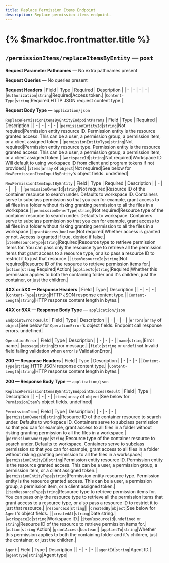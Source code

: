 ```yaml
---
title: Replace Permission Items Endpoint
description: Replace permission items endpoint.
---
```


# {% $markdoc.frontmatter.title %}
## `/permissionItems/replaceItemsByEntity` — `post`
**Request Parameter Pathnames** — No extra pathnames present

**Request Queries** — No queries present

**Request Headers**
| Field | Type | Required | Description |
| - | - | - | - |
|`Authorization`|`string`|Required|Access token.|
|`Content-Type`|`string`|Required|HTTP JSON request content type.|

**Request Body Type** — `application/json`

`ReplacePermissionItemsByEntityEndpointParams`
| Field | Type | Required | Description |
| - | - | - | - |
|`permissionEntityId`|`string`|Not required|Permission entity resource ID. Permission entity is the resource granted access. This can be a user, a permission group, a permission item, or a client assigned token.|
|`permissionEntityType`|`string`|Not required|Permission entity resource type. Permission entity is the resource granted access. This can be a user, a permission group, a permission item, or a client assigned token.|
|`workspaceId`|`string`|Not required|Workspace ID. Will default to using workspace ID from client and program tokens if not provided.|
|`items`|`array` of `object`|Not required|See below for `NewPermissionItemInputByEntity`'s object fields.  undefined|

`NewPermissionItemInputByEntity`
| Field | Type | Required | Description |
| - | - | - | - |
|`permissionOwnerId`|`string`|Not required|Resource ID of the container resource to search under. Defaults to workspace ID. Containers serve to subclass permission so that you can for example, grant access to all files in a folder without risking granting permission to all the files in a workspace.|
|`permissionOwnerType`|`string`|Not required|Resource type of the container resource to search under. Defaults to workspace. Containers serve to subclass permission so that you can for example, grant access to all files in a folder without risking granting permission to all the files in a workspace.|
|`grantAccess`|`boolean`|Not required|Whether access is granted or not. Access is granted if true, denied if false.|
|`itemResourceType`|`string`|Required|Resource type to retrieve permission items for. You can pass only the resource type to retrieve all the permission items that grant access to a resource type, or also pass a resource ID to restrict it to just that resource.|
|`itemResourceId`|`string`|Not required|Resource ID of the resource to retrieve permission items for.|
|`action`|`string`|Required|Action|
|`appliesTo`|`string`|Required|Whether this permission applies to both the containing folder and it's children, just the container, or just the children.|

**4XX or 5XX  —  Response Headers**
| Field | Type | Description |
| - | - | - |
|`Content-Type`|`string`|HTTP JSON response content type.|
|`Content-Length`|`string`|HTTP response content length in bytes.|

**4XX or 5XX  —  Response Body Type** — `application/json`

`EndpointErrorResult`
| Field | Type | Description |
| - | - | - |
|`errors`|`array` of `object`|See below for `OperationError`'s object fields. Endpoint call response errors. undefined|

`OperationError`
| Field | Type | Description |
| - | - | - |
|`name`|`string`|Error name.|
|`message`|`string`|Error message.|
|`field`|`string` or `undefined`|Invalid field failing validation when error is ValidationError.|

**200  —  Response Headers**
| Field | Type | Description |
| - | - | - |
|`Content-Type`|`string`|HTTP JSON response content type.|
|`Content-Length`|`string`|HTTP response content length in bytes.|

**200  —  Response Body Type** — `application/json`

`ReplacePermissionItemsByEntityEndpointSuccessResult`
| Field | Type | Description |
| - | - | - |
|`items`|`array` of `object`|See below for `PermissionItem`'s object fields.  undefined|

`PermissionItem`
| Field | Type | Description |
| - | - | - |
|`permissionOwnerId`|`string`|Resource ID of the container resource to search under. Defaults to workspace ID. Containers serve to subclass permission so that you can for example, grant access to all files in a folder without risking granting permission to all the files in a workspace.|
|`permissionOwnerType`|`string`|Resource type of the container resource to search under. Defaults to workspace. Containers serve to subclass permission so that you can for example, grant access to all files in a folder without risking granting permission to all the files in a workspace.|
|`permissionEntityId`|`string`|Permission entity resource ID. Permission entity is the resource granted access. This can be a user, a permission group, a permission item, or a client assigned token.|
|`permissionEntityType`|`string`|Permission entity resource type. Permission entity is the resource granted access. This can be a user, a permission group, a permission item, or a client assigned token.|
|`itemResourceType`|`string`|Resource type to retrieve permission items for. You can pass only the resource type to retrieve all the permission items that grant access to a resource type, or also pass a resource ID to restrict it to just that resource.|
|`resourceId`|`string`||
|`createdBy`|`object`|See below for `Agent`'s object fields. |
|`createdAt`|`string`|Date string.|
|`workspaceId`|`string`|Workspace ID.|
|`itemResourceId`|`undefined` or `string`|Resource ID of the resource to retrieve permission items for.|
|`action`|`string`|Action|
|`grantAccess`|`boolean`||
|`appliesTo`|`string`|Whether this permission applies to both the containing folder and it's children, just the container, or just the children.|

`Agent`
| Field | Type | Description |
| - | - | - |
|`agentId`|`string`|Agent ID.|
|`agentType`|`string`|Agent type|


